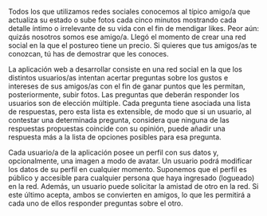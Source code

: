 Todos los que utilizamos redes sociales conocemos al típico amigo/a que actualiza su estado o sube
fotos cada cinco minutos mostrando cada detalle íntimo o irrelevante de su vida con el fin de mendigar
likes. Peor aún: quizás nosotros somos ese amigo/a. Llegó el momento de crear una red social en la
que el postureo tiene un precio. Si quieres que tus amigos/as te conozcan, tú has de demostrar que les
conoces.

La aplicación web a desarrollar consiste en una red social en la que los distintos usuarios/as intentan
acertar preguntas sobre los gustos e intereses de sus amigos/as con el fin de ganar puntos que les permitan,
posteriormente, subir fotos. Las preguntas que deberán responder los usuarios son de elección
múltiple. Cada pregunta tiene asociada una lista de respuestas, pero esta lista es extensible, de modo
que si un usuario, al contestar una determinada pregunta, considera que ninguna de las respuestas
propuestas coincide con su opinión, puede añadir una respuesta más a la lista de opciones posibles
para esa pregunta.

Cada usuario/a de la aplicación posee un perfil con sus datos y, opcionalmente, una imagen a modo
de avatar. Un usuario podrá modificar los datos de su perfil en cualquier momento. Suponemos que el
perfil es público y accesible para cualquier persona que haya ingresado (logueado) en la red. Además,
un usuario puede solicitar la amistad de otro en la red. Si este último acepta, ambos se convierten en
amigos, lo que les permitirá a cada uno de ellos responder preguntas sobre el otro.
